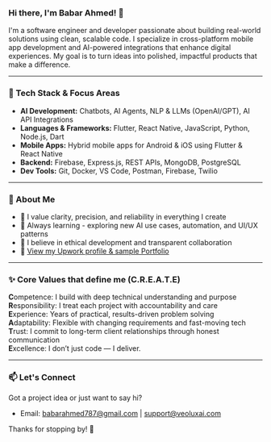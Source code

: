 ### Hi there, I'm Babar Ahmed! 👋

I'm a software engineer and developer passionate about building real-world solutions using clean, scalable code. I specialize in cross-platform mobile app development and AI-powered integrations that enhance digital experiences. My goal is to turn ideas into polished, impactful products that make a difference.

---

### 🔧 Tech Stack & Focus Areas

- **AI Development:** Chatbots, AI Agents, NLP & LLMs (OpenAI/GPT), AI API Integrations
- **Languages & Frameworks:** Flutter, React Native, JavaScript, Python, Node.js, Dart
- **Mobile Apps:** Hybrid mobile apps for Android & iOS using Flutter & React Native
- **Backend:** Firebase, Express.js, REST APIs, MongoDB, PostgreSQL
- **Dev Tools:** Git, Docker, VS Code, Postman, Firebase, Twilio

---

### 🌱 About Me

- 🎯 I value clarity, precision, and reliability in everything I create
- 🧠 Always learning - exploring new AI use cases, automation, and UI/UX patterns
- 🤝 I believe in ethical development and transparent collaboration
- 💼 [View my Upwork profile & sample Portfolio](https://www.upwork.com/freelancers/babarahmed)

---

### ✨ Core Values that define me (C.R.E.A.T.E)

**C**ompetence: I build with deep technical understanding and purpose  
**R**esponsibility: I treat each project with accountability and care  
**E**xperience: Years of practical, results-driven problem solving  
**A**daptability: Flexible with changing requirements and fast-moving tech  
**T**rust: I commit to long-term client relationships through honest communication  
**E**xcellence: I don’t just code — I deliver.

---

### 📫 Let's Connect

Got a project idea or just want to say hi?
- Email: babarahmed787@gmail.com | support@veoluxai.com

Thanks for stopping by! 🚀
